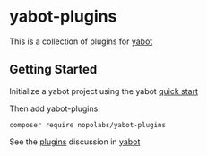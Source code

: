# yabot-plugins

This is a collection of plugins for [yabot](https://github.com/nopolabs/yabot)

## Getting Started

Initialize a yabot project using the yabot 
[quick start](https://github.com/nopolabs/yabot#quick-start)

Then add yabot-plugins:

    composer require nopolabs/yabot-plugins

See the
[plugins](https://github.com/nopolabs/yabot#plugins-)
discussion in [yabot](https://github.com/nopolabs/yabot)
